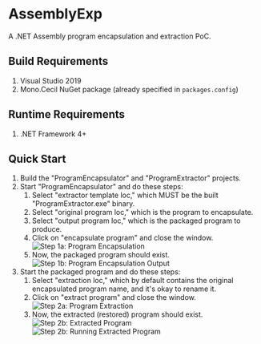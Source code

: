 # AssemblyExp

A .NET Assembly program encapsulation and extraction PoC.

## Build Requirements

1. Visual Studio 2019
1. Mono.Cecil NuGet package (already specified in `packages.config`)

## Runtime Requirements

1. .NET Framework 4+

## Quick Start

1. Build the "ProgramEncapsulator" and "ProgramExtractor" projects.
1. Start "ProgramEncapsulator" and do these steps:
   1. Select "extractor template loc," which MUST be the built "ProgramExtractor.exe" binary.
   1. Select "original program loc," which is the program to encapsulate.
   1. Select "output program loc," which is the packaged program to produce.
   1. Click on "encapsulate program" and close the window.
   ![Step 1a: Program Encapsulation](res/README\_1.png "Program Encapsulation")
   1. Now, the packaged program should exist.
   ![Step 1b: Program Encapsulation Output](res/README\_2.png "Program Encapsulation Output")
1. Start the packaged program and do these steps:
   1. Select "extraction loc," which by default contains the original encapsulated program name, and it's okay to rename it.
   1. Click on "extract program" and close the window.
   ![Step 2a: Program Extraction](res/README\_3.png "Program Extraction")
   1. Now, the extracted (restored) program should exist.
   ![Step 2b: Extracted Program](res/README\_4.png "Extracted Program")
   ![Step 2b: Running Extracted Program](res/README\_5.png "Running Extracted Program")